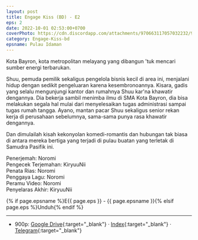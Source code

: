 ```yaml
---
layout: post
title: Engage Kiss (BD) - E2
eps: 2
date: 2022-10-01 02:53:00+0700
coverPhoto: https://cdn.discordapp.com/attachments/970663117057032232/995594463722352690/mpv-shot0094.jpg
category: Engage-Kiss-bd
epsname: Pulau Idaman
---
```


Kota Bayron, kota metropolitan melayang yang dibangun 'tuk mencari sumber energi terbarukan.

Shuu, pemuda pemilik sekaligus pengelola bisnis kecil di area ini, menjalani hidup dengan sedikit pengeluaran karena kesembronoannya.
Kisara, gadis yang selalu mengunjungi kantor dan rumahnya Shuu kar'na khawatir dengannya. Dia bekerja sambil menimba ilmu di SMA Kota Bayron, dia bisa melakukan segala hal mulai dari menyelesaikan tugas administrasi sampai tugas rumah tangga.
Ayano, mantan pacar Shuu sekaligus senior rekan kerja di perusahaan sebelumnya, sama-sama punya rasa khawatir dengannya.

Dan dimulailah kisah kekonyolan komedi-romantis dan hubungan tak biasa di antara mereka bertiga yang terjadi di pulau buatan yang terletak di Samudra Pasifik ini.

Penerjemah: Noromi<br>
Pengecek Terjemahan: KiryuuNii<br>
Penata Rias: Noromi<br>
Penggaya Lagu: Noromi<br>
Peramu Video: Noromi<br>
Penyelaras Akhir: KiryuuNii<br>

{% if page.epsname %}E{{ page.eps }} - {{ page.epsname }}{% elsif page.eps %}Unduh{% endif %}

---
- 900p: [Google Drive](https://drive.google.com/file/d/1dKa1G_AtMV0Hi2LtJKrTiIGtAIRUf1Td/view?usp=sharing){:target="_blank"} &middot; [Index](https://proyek.a-1ddl.workers.dev/0:/Musim%20Panas%202022/%5BBD%5D/%5BA-1%5D%20Engage%20Kiss%20%5BBD%5D%5B900p%20TrueHD%5D/%5BA-1%5D%20Engage%20Kiss%20-%2002%20%5BBD%5D%5B900p%20TrueHD%5D%5B75696451%5D.mkv){:target="_blank"} &middot; [Telegram](https://t.me/a1fansubweeklies/166){:target="_blank"}
